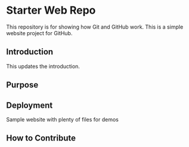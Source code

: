 # Starter Web Repo

This repository is for showing how Git and GitHub work.
This is a simple website project for GitHub.

## Introduction

This updates the introduction.

## Purpose

## Deployment

Sample website with plenty of files for demos

## How to Contribute
